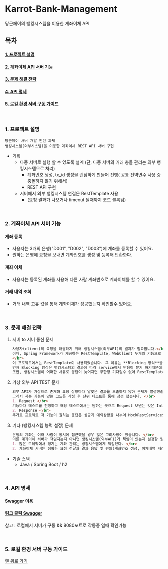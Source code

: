<a name="top">

# Karrot-Bank-Management

</a>

당근페이의 뱅킹시스템을 이용한 계좌이체 API

## 목차

#### [1. 프로젝트 설명](#about_project)
#### [2. 계좌이체 API 서버 기능](#functions)
#### [3. 문제 해결 전략](#problem_solving_strategy)
#### [4. API 명세](#API_specifications)
#### [5. 로컬 환경 서버 구동 가이드](#server_driving_guide)


<br>

<a name="about_project">  

### 1. 프로젝트 설명
</a>

    당근페이 서버 개발 인턴 과제
    뱅킹시스템(외부시스템)을 이용한 계좌이체 REST API 서버 구현
- 기획
  - 다중 서버로 실행 할 수 있도록 설계 (단, 다중 서버의 거래 충돌 관리는 외부 뱅킹시스템으로 처리)
    - 계좌번호 생성, tx_id 생성을 랜덤하게 만들어 진행( 공통 전역변수 사용 중 충돌하지 않기 위해서)
    - REST API 구현
  - 서버에서 외부 뱅킹시스템 연결은 RestTemplate 사용
    - (요청 결과가 나오거나 timeout 될때까지 코드 블록됨)

<br>

<a name="functions">  

### 2. 계좌이체 API 서버 기능

</a>

#### 계좌 등록
   - 사용자는 3개의 은행("D001", "D002", "D003")에 계좌를 등록할 수 있어요.
   - 원하는 은행에 요청을 보내면 계좌번호를 생성 및 등록해 반환한다.
   
#### 계좌 이체
   - 사용자는 등록된 계좌를 사용해 다른 사람 계좌번호로 계좌이체를 할 수 있어요.

#### 거래 내역 조회
   - 거래 내역 고유 값을 통해 계좌이체가 성공했는지 확인할수 있어요.

<br>

<a name="problem_solving_strategy">  

### 3. 문제 해결 전략

</a>

1. 서버 to 서버 통신 문제 
   ```markdown
   사용자(client)의 요청을 해결하기 위해 뱅킹시스템(외부API)의 결과가 필요합니다.</br>
   이때, Spring Framework가 제공하는 RestTemplate, WebClient 두개의 기능으로 해결 가능합니다.</br>
   </br>
   이 프로젝트에서는 RestTemplate이 사용되었습니다. 그 이유는 **Blocking 방식**을 선택했기 때문입니다.</br>
   먼저 Blocking 방식은 뱅킹시스템의 결과에 따라 service에서 반응이 분기 하기때문에 뱅킹시스템 요청을 기다릴 필요가 있었습니다.</br>
   또한, 뱅킹시스템이 어떠한 사유로 응답이 늦어지면 무한정 기다릴수 없어 RestTemplate의 Connection Pool 등록시 설정해 일정시간 이후 timeout 처리하도록 진행했습니다.
   ```
2. 가상 외부 API TEST 문제
   ```markdown
   외부 API가 가상으로 존재해 요청 상황마다 알맞은 결과를 도출하지 않아 문제가 발생했습니다. </br>
   그래서 저는 기능에 맞는 코드를 작성 후 단위 테스트를 통해 점검 했습니다. </br>
   1. Request </br>
   기능마다 테스트를 진행하고 해당 테스트에서는 원하는 곳으로 Request 보낸는 것은 Interceptor 통한 Logging으로 확인했습니다._</br>_
   2. Response </br>
   추가로 프로젝트 각 기능이 원하는 응답은 성공과 예외상황을 나누어 MockRestServiceServer Response 직접 작성해 로직이 제대로 동작하는지 테스트를 진행했습니다.
   ```
3. 기타 (뱅킹시스템 능력 설정) 문제
    ```markdown
   은행의 계좌는 여러 사람이 동시에 접근했을 경우 많은 고려사항이 있습니다. </br> 
   이를 계좌이체 서버가 책임지는지 아니면 뱅킹시스템(외부API)가 책임이 있는지 설정할 필요가 있었습니다. </br> 
   1. 많은 트레픽에서 생기는 계좌 관리는 뱅킹시스템에게 책임있다. </br> 
   2. 계좌이체 서버는 정확한 요청 전달과 결과 응답 및 편의(계좌번호 생성, 이체내역 저장)를 제공한다.
   ```

- 기술 스택
    - Java / Spring Boot / h2
<br>

<a name="API_specifications">  

### 4. API 명세

</a>

#### Swagger 이용
#### [링크 클릭 Swagger](http://localhost:8080/swagger-ui.html#/)
참고 : 로컬에서 서버가 구동 && 8080포트로 작동중 일때 확인가능

<br>

<a name="server_driving_guide">  

### 5. 로컬 환경 서버 구동 가이드

</a>



[맨 위로 가기](#top)
</br>